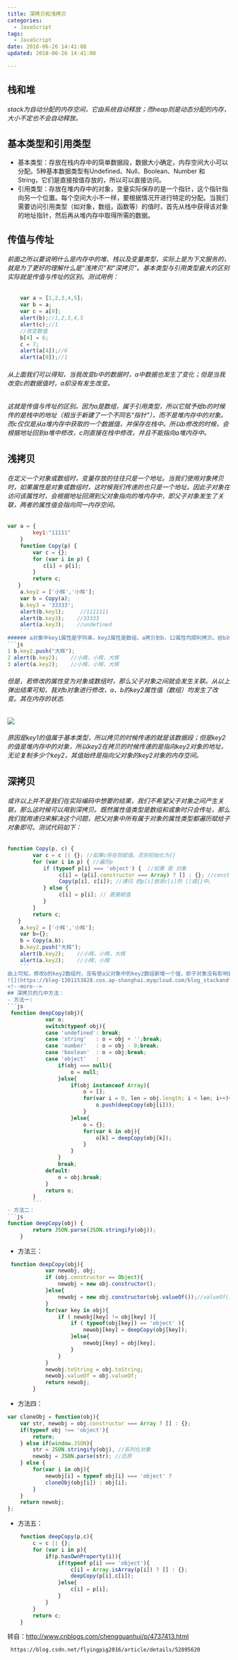 ```yaml
---
title: 深拷贝和浅拷贝
categories:
  - JavaScript
tags:
  - JavaScript
date: 2018-06-26 14:41:08
updated: 2018-06-26 14:41:08

---
```

## 栈和堆
###### stack为自动分配的内存空间，它由系统自动释放；而heap则是动态分配的内存，大小不定也不会自动释放。
 
## 基本类型和引用类型
 - 基本类型：存放在栈内存中的简单数据段，数据大小确定，内存空间大小可以分配。5种基本数据类型有Undefined、Null、Boolean、Number 和 String，它们是直接按值存放的，所以可以直接访问。
 - 引用类型：存放在堆内存中的对象，变量实际保存的是一个指针，这个指针指向另一个位置。每个空间大小不一样，要根据情况开进行特定的分配。当我们需要访问引用类型（如对象，数组，函数等）的值时，首先从栈中获得该对象的地址指针，然后再从堆内存中取得所需的数据。

## 传值与传址
###### 前面之所以要说明什么是内存中的堆、栈以及变量类型，实际上是为下文服务的，就是为了更好的理解什么是“浅拷贝”和“深拷贝”。基本类型与引用类型最大的区别实际就是传值与传址的区别。测试用例：
```js
	var a = [1,2,3,4,5];
    var b = a;
    var c = a[0];
    alert(b);//1,2,3,4,5
    alert(c);//1
    //改变数值
    b[4] = 6;
    c = 7;
    alert(a[4]);//6
    alert(a[0]);//1
```
###### 从上面我们可以得知，当我改变b中的数据时，a中数据也发生了变化；但是当我改变c的数据值时，a却没有发生改变。
###### 这就是传值与传址的区别。因为a是数组，属于引用类型，所以它赋予给b的时候传的是栈中的地址（相当于新建了一个不同名“指针”），而不是堆内存中的对象。而c仅仅是从a堆内存中获取的一个数据值，并保存在栈中。所以b修改的时候，会根据地址回到a堆中修改，c则直接在栈中修改，并且不能指向a堆内存中。

## 浅拷贝
###### 在定义一个对象或数组时，变量存放的往往只是一个地址。当我们使用对象拷贝时，如果属性是对象或数组时，这时候我们传递的也只是一个地址。因此子对象在访问该属性时，会根据地址回溯到父对象指向的堆内存中，即父子对象发生了关联，两者的属性值会指向同一内存空间。
```js
var a = {
        key1:"11111"
    }
    function Copy(p) {
        var c = {};
        for (var i in p) { 
        　　c[i] = p[i];
        }
        return c;
　　}
    a.key2 = ['小辉','小辉'];
    var b = Copy(a);
	b.key3 = '33333';
    alert(b.key1);     //1111111
    alert(b.key3);    //33333
    alert(a.key3);    //undefined
    ```
###### a对象中key1属性是字符串，key2属性是数组。a拷贝到b，12属性均顺利拷贝。给b对象新增一个字符串类型的属性key3时，b能正常修改，而a中无定义。说明子对象的key3（基本类型）并没有关联到父对象中，所以undefined。
```js
1 b.key2.push("大辉");
2 alert(b.key2);    //小辉，小辉，大辉
3 alert(a.key2);    //小辉，小辉，大辉
```
###### 但是，若修改的属性变为对象或数组时，那么父子对象之间就会发生关联。从以上弹出结果可知，我对b对象进行修改，a、b的key2属性值（数组）均发生了改变。其在内存的状态.
![](https://blog-1301153828.cos.ap-shanghai.myqcloud.com/blog_stackandflow2.png)
###### 原因是key1的值属于基本类型，所以拷贝的时候传递的就是该数据段；但是key2的值是堆内存中的对象，所以key2在拷贝的时候传递的是指向key2对象的地址，无论复制多少个key2，其值始终是指向父对象的key2对象的内存空间。

## 深拷贝
###### 或许以上并不是我们在实际编码中想要的结果，我们不希望父子对象之间产生关联，那么这时候可以用到深拷贝。既然属性值类型是数组和或象时只会传址，那么我们就用递归来解决这个问题，把父对象中所有属于对象的属性类型都遍历赋给子对象即可。测试代码如下：
```js
function Copy(p, c) {
        var c = c || {}; //如果c存在则赋值，否则初始化为{}
        for (var i in p) { //遍历p
        　　if (typeof p[i] === 'object') {  //如果 是 对象 
        　　　　　c[i] = (p[i].constructor === Array) ? [] : {}; //constructor方法返回一个对象的属性，如果是array则复制[] 否则 复制 {}
        　　　　　Copy(p[i], c[i]); //递归 把p[i]放进c[i]的 []或{}中。
        　　} else {
        　　　　　c[i] = p[i]; // 直接赋值
        　　}
        }
        return c;
　　}    
    a.key2 = ['小辉','小辉'];
    var b={};
    b = Copy(a,b);        
    b.key2.push("大辉");
    alert(b.key2);    //小辉，小辉，大辉
    alert(a.key2);    //小辉，小辉
    ```
由上可知，修改b的key2数组时，没有使a父对象中的key2数组新增一个值，即子对象没有影响到父对象a中的key2。其存储模式大致如下：
![](https://blog-1301153828.cos.ap-shanghai.myqcloud.com/blog_stackandflow.png)
<!--more-->
## 深拷贝的几中方法：
- 方法一:
```js
 function deepCopy(obj){
            var o;
            switch(typeof obj){
            case 'undefined': break;
            case 'string'   : o = obj + '';break;
            case 'number'   : o = obj - 0;break;
            case 'boolean'  : o = obj;break;
            case 'object'   :
                if(obj === null){
                    o = null;
                }else{
                    if(obj instanceof Array){
                        o = [];
                        for(var i = 0, len = obj.length; i < len; i++){
                            o.push(deepCopy(obj[i]));
                        }
                    }else{
                        o = {};
                        for(var k in obj){
                            o[k] = deepCopy(obj[k]);
                        }
                    }
                }
                break;
            default:
                o = obj;break;
            }
            return o;
        }
        ```
- 方法二：
```js
function deepCopy(obj) {
        return JSON.parse(JSON.stringify(obj));
    }
```
- 方法三：
```js
 function deepCopy(obj){
            var newobj, obj;
            if (obj.constructor == Object){
                newobj = new obj.constructor();
            }else{
                newobj = new obj.constructor(obj.valueOf());//valueOf()方法返回 Array 对象的原始值
            }
            for(var key in obj){
                if ( newobj[key] != obj[key] ){
                    if ( typeof(obj[key]) == 'object' ){
                        newobj[key] = deepCopy(obj[key]);
                    }else{
                        newobj[key] = obj[key];
                    }
                }
            }
            newobj.toString = obj.toString;
            newobj.valueOf = obj.valueOf;
            return newobj;
        }
```
- 方法四：
```js
var cloneObj = function(obj){
    var str, newobj = obj.constructor === Array ? [] : {};
    if(typeof obj !== 'object'){
        return;
    } else if(window.JSON){
        str = JSON.stringify(obj), //系列化对象
        newobj = JSON.parse(str); //还原
    } else {
        for(var i in obj){
            newobj[i] = typeof obj[i] === 'object' ? 
            cloneObj(obj[i]) : obj[i]; 
        }
    }
    return newobj;
};
```
- 方法五：
```js
	function deepCopy(p,c){
        c = c || {};
        for (var i in p){
            if(p.hasOwnProperty(i)){
                if(typeof p[i] === 'object'){
                    c[i] = Array.isArray(p[i]) ? [] : {};
                    deepCopy(p[i],c[i]);
                }else{
                    c[i] = p[i];
                }
            }
        }
        return c;
    }
```
转自：http://www.cnblogs.com/chengguanhui/p/4737413.html

     https://blog.csdn.net/flyingpig2016/article/details/52895620



